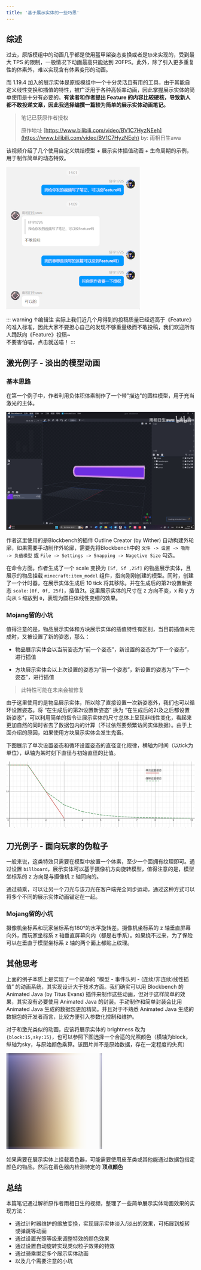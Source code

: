 ```yaml
---
title: '基于展示实体的一些巧思'
---
```


<FeatureHead
    title = '基于展示实体的一些巧思'
    authorName = 轩宇1725
    avatarUrl = '../../_authors/轩宇1725.jpg'
    :socialLinks="[
        { name: 'BiliBili', url: 'https://space.bilibili.com/104432208' }
    ]"
    :extraAuthors="[
      {
        authorName: '雨相日生awa',
        avatarUrl: '../../_authors/雨相日生.jpg',
        socialLinks:[
          { name: 'BiliBili', url: 'https://space.bilibili.com/299834358' }
        ]
      }
    ]"
    resourceLink = https://www.bilibili.com/video/BV1C7HyzNEeh
    cover='../_assets/1.png'
/>

## 综述

过去，原版模组中的动画几乎都是使用盔甲架姿态变换或者是tp来实现的，受到最大 TPS 的限制，一般情况下动画最高只能达到 20FPS。此外，除了引入更多重复性的体素外，难以实现含有体素变形的动画。

而 1.19.4 加入的展示实体是原版模组中一个十分灵活且有用的工具，由于其能自定义线性变换和插值的特性，被广泛用于各种高帧率动画，因此掌握展示实体的简单使用是十分有必要的。**有读者和作者提出 Feature 的内容比较硬核，导致新人都不敢投递文章，因此我选择编撰一篇较为简单的展示实体动画笔记。**

> 笔记已获原作者授权
>
> 原作地址 [https://www.bilibili.com/video/BV1C7HyzNEeh](https://www.bilibili.com/video/BV1C7HyzNEeh) by: 雨相日生awa

该视频介绍了几个使用自定义烘焙模型 + 展示实体插值动画 + 生命周期的示例，用于制作简单的动态特效。

![alt text](image-2.png)

::: warning ↑编辑注
实际上我们近几个月得到的投稿质量已经远高于《Feature》的准入标准，因此大家不要担心自己的发现不够重量级而不敢投稿，我们欢迎所有人踊跃向《Feature》投稿~  
不要害怕喵，点击就送喵！
:::

## 激光例子 - 淡出的模型动画

### 基本思路

在第一个例子中，作者利用负体积体素制作了一个带"描边"的圆柱模型，用于充当激光的主体。

![外轮廓示意图](image.png)

作者这里使用的是Blockbench的插件 Outline Creator (by Wither) 自动构建外轮廓，如果需要手动制作外轮廓，需要先将Blockbench中的 `文件 -> 设置 -> 吸附 -> 负值模型` 或 `File -> Settings -> Snapping -> Nagetive Size` 勾选。

在命令方面。作者生成了一个 scale 变换为 `[5f, 5f ,25f]` 的物品展示实体，且展示的物品挂载 `minecraft:item_model` 组件，指向刚刚创建的模型。同时，创建了一个计时器，在展示实体生成后 10 tick 将其移除。并在生成后的第2t设置新姿态 `scale:[0f, 0f, 25f]`，插值2t。这里展示实体的尺寸在 z 方向不变，x 和 y 方向从 `5` 缩放到 `0`，表现为圆柱体线性变细的效果。

### Mojang留的小坑

值得注意的是，物品展示实体和方块展示实体的插值特性有区别，当目前插值未完成时，又被设置了新的姿态，那么：

- 物品展示实体会以当前姿态为“前一个姿态”，新设置的姿态为“下一个姿态”，进行插值

- 方块展示实体会以上次设置的姿态为“前一个姿态”，新设置的姿态为“下一个姿态”，进行插值

> 此特性可能在未来会被修复

由于这里使用的是物品展示实体，所以除了直接设置一次新姿态外，我们也可以循环设置姿态。将 “在生成后的第2t设置新姿态” 换为 “在生成后的2t及之后都设置新姿态”，可以利用简单的指令让展示实体的尺寸总体上呈现非线性变化，看起来更加自然的同时省去了数据包内的计算（不过依然要频繁访问实体数据）。由于上面介绍的原因，如果使用方块展示实体会发生鬼畜。

下图展示了单次设置姿态和循环设置姿态的直径变化规律，横轴为时间（以tick为单位），纵轴为某时刻下直径与初始直径的比值。

![alt text](image-1.png)

## 刀光例子 - 面向玩家的伪粒子

一般来说，这类特效只需要在模型中放置一个体素，至少一个面拥有纹理即可。通过设置 `billboard`，展示实体可以基于摄像机方向旋转模型，值得注意的是，模型坐标系的 z 方向是与摄像机 z 轴同向的。

通过骑乘，可以让另一个刀光与该刀光在客户端完全同步运动，通过这种方式可以将多个不同的展示实体动画锚定在一起。

### Mojang留的小坑

摄像机坐标系和玩家坐标系有180°的水平旋转差。摄像机坐标系的 z 轴垂直屏幕向外，而玩家坐标系 z 轴垂直屏幕向内（都是右手系）。如果绕不过来，为了保险可以在垂直于模型坐标系 z 轴的两个面上都贴上纹理。

## 其他思考

上面的例子本质上是实现了一个简单的 “模型 - 事件队列 - (连续/非连续)线性插值” 的动画系统，其实现设计大于技术方面。我们确实可以用 Blockbench 的 Animated Java (by Titus Evans) 插件来制作这些动画，但对于这样简单的效果，其实没有必要使用 Animated Java 的封装。手动制作和简单封装会比用 Animated Java 生成的数据包更加精简。并且对于不熟悉 Animated Java 生成的数据包的开发者而言，比较方便引入参数化控制和维护。

对于和激光类似的动画，应该将展示实体的 brightness 改为 `{block:15,sky:15}`，也可以参照下图选择一个合适的光照颜色（横轴为block，纵轴为sky，与原始颜色乘算。该图片并不是原始数据，存在一定程度的失真）

![alt text](Sampler2.png)

如果需要在展示实体上挂载着色器，可能需要使用皮革类或其他能通过数据包指定颜色的物品。然后在着色器内检测特定的 **顶点颜色**

## 总结

本篇笔记通过解析原作者雨相日生的视频，整理了一些简单展示实体动画效果的实现方法：

- 通过计时器维护的缩放变换，实现展示实体淡入/淡出的效果，可拓展到旋转或弹跳等动画
- 通过设置光照等级来调整特效的颜色效果
- 通过设置自动旋转实现类似粒子效果的特效
- 通过骑乘绑定多个展示实体动画
- 以及几个需要注意的小坑